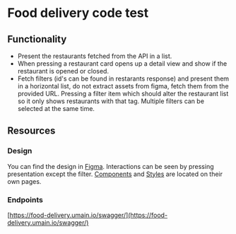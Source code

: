# Food delivery code test

## Functionality

- Present the restaurants fetched from the API in a list.
- When pressing a restaurant card opens up a detail view and show if the restaurant is opened or closed.
- Fetch filters (id's can be found in restarants response) and present them in a horizontal list, do not extract assets from figma, fetch them from the provided URL. Pressing a filter item which should alter the restaurant list so it only shows restaurants with that tag. Multiple filters can be selected at the same time.

## Resources

### Design 
You can find the design in [Figma](https://www.figma.com/file/yw7DttG4w7F28tmTaxXrLh/Code-test?type=design&node-id=0%3A1&mode=design&t=xw5TJPORE0Izcy5C-1).
Interactions can be seen by pressing presentation except the filter.
[Components](https://www.figma.com/file/yw7DttG4w7F28tmTaxXrLh/Code-test?type=design&node-id=305%3A96&mode=design&t=xw5TJPORE0Izcy5C-1) and [Styles](https://www.figma.com/file/yw7DttG4w7F28tmTaxXrLh/Code-test?type=design&node-id=305%3A102&mode=design&t=xw5TJPORE0Izcy5C-1
) are located on their own pages.

### Endpoints
[https://food-delivery.umain.io/swagger/](https://food-delivery.umain.io/swagger/)

